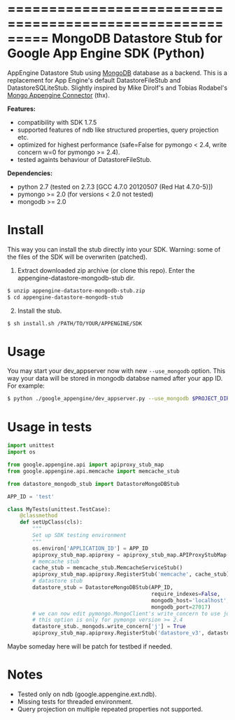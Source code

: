 =========================================================
MongoDB Datastore Stub for Google App Engine SDK (Python)
=========================================================
AppEngine Datastore Stub using [MongoDB](http://www.mongodb.org/) database as a backend.
This is a replacement for App Engine's default DatastoreFileStub and DatastoreSQLiteStub.
Slightly inspired by Mike Dirolf's and Tobias Rodabel's
[Mongo Appengine Connector](https://github.com/mdirolf/mongo-appengine-connector) (thx).

**Features:**
* compatibility with SDK 1.7.5
* supported features of ndb like structured properties, query projection etc.
* optimized for highest performance (safe=False for pymongo < 2.4, write concern w=0 for pymongo >= 2.4).
* tested againts behaviour of DatastoreFileStub.

**Dependencies:**
* python 2.7 (tested on 2.7.3 [GCC 4.7.0 20120507 (Red Hat 4.7.0-5)])
* pymongo >= 2.0 (for versions < 2.0 not tested)
* mongodb >= 2.0


Install
=======
This way you can install the stub directly into your SDK. Warning: some of the files of the SDK
will be overwriten (patched).

1. Extract downloaded zip archive (or clone this repo). Enter the appengine-datastore-mongodb-stub dir.
```bash
$ unzip appengine-datastore-mongodb-stub.zip
$ cd appengine-datastore-mongodb-stub
```

2. Install the stub.
```bash
$ sh install.sh /PATH/TO/YOUR/APPENGINE/SDK
```

Usage
=====
You may start your dev_appserver now with new `--use_mongodb` option. This way your data will be stored in
mongodb databse named after your app ID. For example:
```bash
$ python ./google_appengine/dev_appserver.py --use_mongodb $PROJECT_DIR
```


Usage in tests
==============
```python
import unittest
import os

from google.appengine.api import apiproxy_stub_map
from google.appengine.api.memcache import memcache_stub

from datastore_mongodb_stub import DatastoreMongoDBStub

APP_ID = 'test'

class MyTests(unittest.TestCase):
    @classmethod
    def setUpClass(cls):
        """
        Set up SDK testing environment
        """
        os.environ['APPLICATION_ID'] = APP_ID
        apiproxy_stub_map.apiproxy = apiproxy_stub_map.APIProxyStubMap()
        # memcache stub
        cache_stub = memcache_stub.MemcacheServiceStub()
        apiproxy_stub_map.apiproxy.RegisterStub('memcache', cache_stub)
        # datastore stub
        datastore_stub = DatastoreMongoDBStub(APP_ID,
                                              require_indexes=False,
                                              mongodb_host='localhost',
                                              mongodb_port=27017)
        # we can now edit pymongo.MongoClient's write_concern to use journaling
        # this option is only for pymongo version >= 2.4
        datastore_stub._mongods.write_concern['j'] = True
        apiproxy_stub_map.apiproxy.RegisterStub('datastore_v3', datastore_stub)
```

Maybe someday here will be patch for testbed if needed.

Notes
=====
* Tested only on ndb (google.appengine.ext.ndb).
* Missing tests for threaded environment.
* Query projection on multiple repeated properties not supported.

